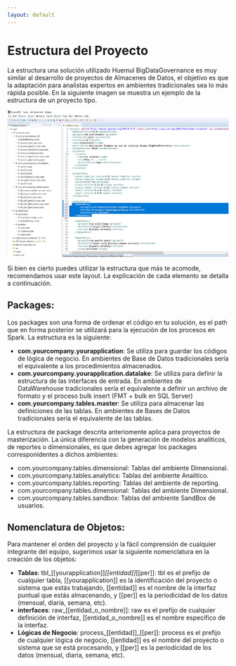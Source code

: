 ```yaml
---
layout: default
---
```


# Estructura del Proyecto

La estructura una solución utilizado Huemul BigDataGovernance es muy similar al desarrollo de proyectos de Almacenes de Datos, el objetivo es que la adaptación para analistas expertos en ambientes tradicionales sea lo más rápida posible. En la siguiente imagen se muestra un ejemplo de la estructura de un proyecto tipo.

![Branching](huemul_codigo_sbif_ejemplo.png)

Si bien es cierto puedes utilizar la estructura que más te acomode, recomendamos usar este layout. La explicación de cada elemento se detalla a continuación.

## Packages:
Los packages son una forma de ordenar el código en tu solución, es el path que en forma posterior se utilizará para la ejecución de los procesos en Spark. La estructura es la siguiente:

* **com.yourcompany.yourapplication**: Se utiliza para guardar los códigos de lógica de negocio. En ambientes de Base de Datos tradicionales sería el equivalente a los procedimientos almacenados.
* **com.yourcompany.yourapplication.datalake**: Se utiliza para definir la estructura de las interfaces de entrada. En ambientes de DataWarehouse tradicionales sería el equivalente a definir un archivo de formato y el proceso bulk insert (FMT + bulk en SQL Server)
* **com.yourcompany.tables.master**: Se utiliza para almacenar las definiciones de las tablas. En ambientes de Bases de Datos tradicionales sería el equivalente de las tablas.

La estructura de package descrita anteriomente aplica para proyectos de masterización. La única diferencia con la generación de modelos analíticos, de reportes o dimensionales, es que debes agregar los packages corresponidentes a dichos ambientes:

* com.yourcompany.tables.dimensional: Tablas del ambiente Dimensional.
* com.yourcompany.tables.analytics: Tablas del ambiente Analítico.
* com.yourcompany.tables.reporting: Tablas del ambiente de reporting.
* com.yourcompany.tables.dimensional: Tablas del ambiente Dimensional.
* com.yourcompany.tables.sandbox: Tablas del ambiente SandBox de usuarios.

## Nomenclatura de Objetos:
Para mantener el orden del proyecto y la fácil comprensión de cualquier integrante del equipo, sugerimos usar la siguiente nomenclatura en la creación de los objetos:

* **Tablas**: tbl_[[yourapplication]]_[[entidad]]_[[per]]: tbl es el prefijo de cualquier tabla, [[yourapplication]] es la identificación del proyecto o sistema que estás trabajando, [[entidad]] es el nombre de la interfaz puntual que estás almacenando, y [[per]] es la periodicidad de los datos (mensual, diaria, semana, etc).
* **interfaces**: raw_[[entidad_o_nombre]]: raw es el prefijo de cualquier definición de interfaz, [[entidad_o_nombre]] es el nombre específico de la interfaz. 
* **Lógicas de Negocio**: process_[[entidad]]_[[per]]: process es el prefijo de cualquier lógica de negocio, [[entidad]] es el nombre del proyecto o sistema que se está procesando, y [[per]] es la periodicidad de los datos (mensual, diaria, semana, etc).


